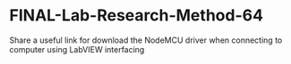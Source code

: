 # FINAL-Lab-Research-Method-64
Share a useful link for download the NodeMCU driver when connecting to computer using LabVIEW interfacing
